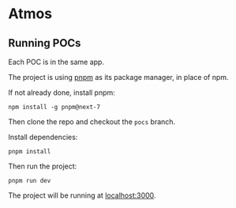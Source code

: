 # Atmos

## Running POCs
Each POC is in the same app.

The project is using [pnpm](https://pnpm.io) as its package manager, in place of npm.

If not already done, install pnpm:

```
npm install -g pnpm@next-7
```

Then clone the repo and checkout the `pocs` branch.

Install dependencies:
```
pnpm install
```

Then run the project:
```
pnpm run dev
```

The project will be running at [localhost:3000](http://localhost:3000/).
